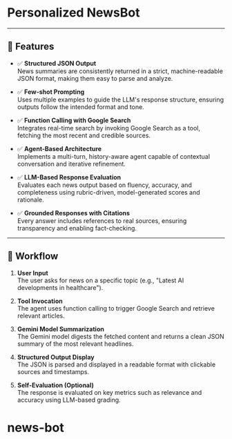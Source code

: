 # Personalized NewsBot

---

## 🚀 Features

- ✅ **Structured JSON Output**  
  News summaries are consistently returned in a strict, machine-readable JSON format, making them easy to parse and analyze.

- ✅ **Few-shot Prompting**  
  Uses multiple examples to guide the LLM's response structure, ensuring outputs follow the intended format and tone.

- ✅ **Function Calling with Google Search**  
  Integrates real-time search by invoking Google Search as a tool, fetching the most recent and credible sources.

- ✅ **Agent-Based Architecture**  
  Implements a multi-turn, history-aware agent capable of contextual conversation and iterative refinement.

- ✅ **LLM-Based Response Evaluation**  
  Evaluates each news output based on fluency, accuracy, and completeness using rubric-driven, model-generated scores and rationale.

- ✅ **Grounded Responses with Citations**  
  Every answer includes references to real sources, ensuring transparency and enabling fact-checking.

---

## 🔄 Workflow

1. **User Input**  
   The user asks for news on a specific topic (e.g., "Latest AI developments in healthcare").

2. **Tool Invocation**  
   The agent uses function calling to trigger Google Search and retrieve relevant articles.

3. **Gemini Model Summarization**  
   The Gemini model digests the fetched content and returns a clean JSON summary of the most relevant headlines.

4. **Structured Output Display**  
   The JSON is parsed and displayed in a readable format with clickable sources and timestamps.

5. **Self-Evaluation (Optional)**  
   The response is evaluated on key metrics such as relevance and accuracy using LLM-based grading.

# news-bot
